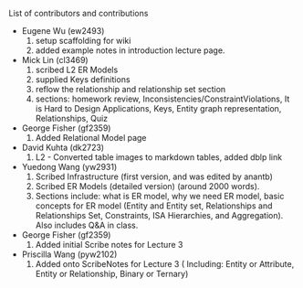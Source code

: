List of contributors and contributions


* Eugene Wu (ew2493)
  1. setup scaffolding for wiki
  1. added example notes in introduction lecture page.
* Mick Lin (cl3469)
  1. scribed L2 ER Models
  1. supplied Keys definitions
  1. reflow the relationship and relationship set section
  1. sections: homework review, Inconsistencies/ConstraintViolations, It is Hard to Design Applications, Keys, Entity graph representation, Relationships, Quiz
* George Fisher (gf2359)
  1. Added Relational Model page
* David Kuhta (dk2723)
  1. L2 - Converted table images to markdown tables, added dblp link
* Yuedong Wang (yw2931)
  1. Scribed Infrastructure (first version, and was edited by anantb)
  1. Scribed ER Models (detailed version) (around 2000 words).
  1. Sections include: what is ER model, why we need ER model, basic concepts for ER model (Entity and Entity set, Relationships and Relationships Set, Constraints, ISA Hierarchies, and Aggregation). Also includes Q&A in class.
* George Fisher (gf2359)
  1. Added initial Scribe notes for Lecture 3
* Priscilla Wang (pyw2102)
  1. Added onto ScribeNotes for Lecture 3 ( Including: Entity or Attribute, Entity or Relationship, Binary or Ternary)
